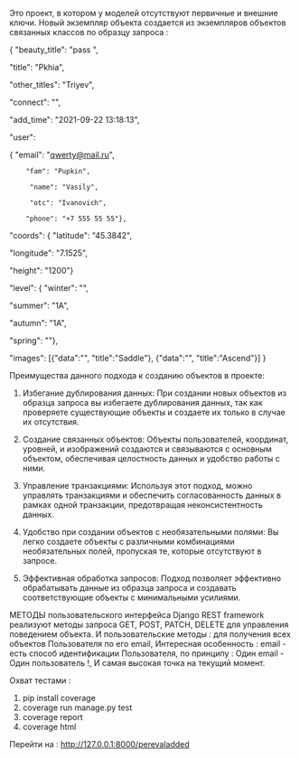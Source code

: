 
Это проект, в котором у моделей отсутствуют первичные и внешние ключи. Новый экземпляр объекта создается из экземпляров объектов связанных классов по образцу запроса :

{
  "beauty_title": "pass ",
  
  "title": "Pkhia",
  
  "other_titles": "Triyev",
  
  "connect": "",
 
  "add_time": "2021-09-22 13:18:13",
  
  "user": 
  
  {
  "email": "qwerty@mail.ru", 
  
        "fam": "Pupkin",
	
		 "name": "Vasily",
   
		 "otc": "Ivanovich",
   
        "phone": "+7 555 55 55"}, 
 
   "coords":
   {
  "latitude": "45.3842",
  
  "longitude": "7.1525",
  
  "height": "1200"}
 
 
  "level":
  {
  "winter": "", 
  
  "summer": "1А",
  
  "autumn": "1А",
  
  "spring": ""},
 
   "images": [{"data":"<img1>", "title":"Saddle"}, {"data":"<img2>", "title":"Ascend"}]
}

Преимущества данного подхода к созданию объектов в проекте:

1. Избегание дублирования данных: При создании новых объектов из образца запроса вы избегаете дублирования данных, так как проверяете существующие объекты и создаете их только в случае их отсутствия.

2. Создание связанных объектов: Объекты пользователей, координат, уровней, и изображений создаются и связываются с основным объектом, обеспечивая целостность данных и удобство работы с ними.

3. Управление транзакциями: Используя этот подход, можно управлять транзакциями и обеспечить согласованность данных в рамках одной транзакции, предотвращая неконсистентность данных.

4. Удобство при создании объектов с необязательными полями: Вы легко создаете объекты с различными комбинациями необязательных полей, пропуская те, которые отсутствуют в запросе.

5. Эффективная обработка запросов: Подход позволяет эффективно обрабатывать данные из образца запроса и создавать соответствующие объекты с минимальными усилиями.

МЕТОДЫ пользовательского интерфейса Django REST framework реализуют методы запроса GET, POST, PATCH, DELETE для управления поведением объекта.
И пользовательские методы : для получения всех объектов Пользователя по его email, Интересная особенность : email - есть способ идентификации Пользователя, по принципу : Один email - Один пользователь !, И самая высокая точка на текущий момент.

Охват тестами : 
1. pip install coverage
2. coverage run manage.py test
3. coverage report
4. coverage html

Перейти на : http://127.0.0.1:8000/perevaladded
